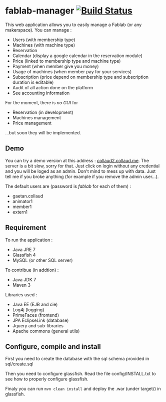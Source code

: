 fablab-manager [![Build Status](http://collaud2.collaud.me:8080/buildStatus/icon?job=fablab-manager)](http://collaud2.collaud.me:8080/job/fablab-manager/)
==========

This web application allows you to easily manage a Fablab (or any makerspace). You can manage :
* Users (with membership type)
* Machines (with machine type)
* Reservation
* Calendar (display a google calendar in the reservation module)
* Price (linked to membership type and machine type)
* Payment (when member give you money)
* Usage of machines (when member pay for your services)
* Subscription (price depend on membership type and subscription duration is editable)
* Audit of all action done on the platform
* See accounting information

For the moment, there is *no GUI* for 
* Reservation (in development)
* Machines management
* Price management

...but soon they will be implemented.
 
Demo
------------

You can try a demo version at this address : [collaud2.collaud.me](http://collaud2.collaud.me/). The server is a bit slow, sorry for that. Just click on login without any credential and you will be loged as an admin. Don't mind to mess up with data. Just tell me if you broke anything (for example if you remove the admin user...).

The default users are (password is _fablab_ for each of them) :

 * gaetan.collaud
 * animator1
 * member1
 * extern1

Requirement
------------

To run the application :

 * Java JRE 7
 * Glassfish 4
 * MySQL (or other SQL server)

To contribue (in addtion) : 

* Java JDK 7
* Maven 3

Libraries used :

* Java EE (EJB and cie)
* Log4j (logging)
* PrimeFaces (frontend)
* JPA EclipseLink (database)
* Jquery and sub-libraries
* Apache commons (general utils)

Configure, compile and install
------------------------

First you need to create the database with the sql schema provided in sql/create.sql

Then you need to configure glassfish. Read the file config/INSTALL.txt to see how to properly configure glassfish.


Finaly you can run `mvn clean install` and deploy the .war (under target/) in glassfish.

